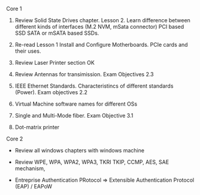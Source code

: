 Core 1
1. Review Solid State Drives chapter. Lesson 2.
Learn difference between different kinds of interfaces (M.2 NVM, mSata connector)
PCI based SSD
SATA or mSATA based SSDs.

2. Re-read Lesson 1 Install and Configure Motherboards. PCIe cards and their uses.

3. Review Laser Printer section OK
4. Review Antennas for transimission. Exam Objectives 2.3
5. IEEE Ethernet Standards. Characteristincs of different standards (Power). Exam objectives 2.2
6. Virtual Machine software names for different OSs
7. Single and Multi-Mode fiber. Exam Objective 3.1
8. Dot-matrix printer

Core 2
- Review all windows chapters with windows machine

- Review WPE, WPA, WPA2, WPA3, TKRI
    TKIP, CCMP, AES, SAE mechanism, 

- Entreprise Authentication PRotocol => Extensible Authentication Protocol (EAP) / EAPoW
